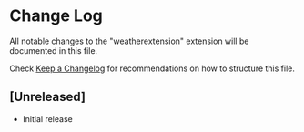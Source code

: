 # Change Log

All notable changes to the "weatherextension" extension will be documented in this file.

Check [Keep a Changelog](http://keepachangelog.com/) for recommendations on how to structure this file.

## [Unreleased]

- Initial release